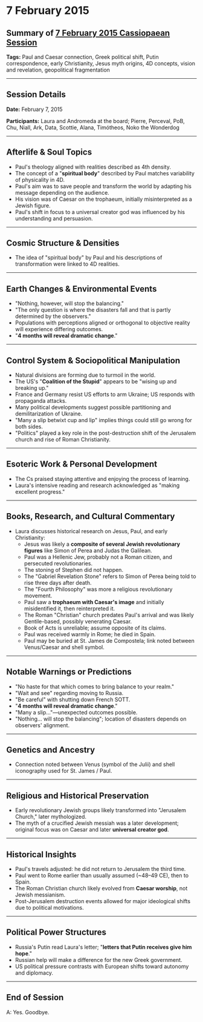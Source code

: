 # 7 February 2015

## Summary of [7 February 2015 Cassiopaean Session](https://cassiopaea.org/forum/threads/session-7-february-2015.37286/#post-551214)

**Tags:** Paul and Caesar connection, Greek political shift, Putin correspondence, early Christianity, Jesus myth origins, 4D concepts, vision and revelation, geopolitical fragmentation

---

## Session Details

**Date:** February 7, 2015

**Participants:** Laura and Andromeda at the board; Pierre, Perceval, PoB, Chu, Niall, Ark, Data, Scottie, Alana, Timótheos, Noko the Wonderdog

---

## Afterlife & Soul Topics

- Paul's theology aligned with realities described as 4th density.
- The concept of a "**spiritual body**" described by Paul matches variability of physicality in 4D.
- Paul's aim was to save people and transform the world by adapting his message depending on the audience.
- His vision was of Caesar on the trophaeum, initially misinterpreted as a Jewish figure.
- Paul's shift in focus to a universal creator god was influenced by his understanding and persuasion.

---

## Cosmic Structure & Densities

- The idea of "spiritual body" by Paul and his descriptions of transformation were linked to 4D realities.

---

## Earth Changes & Environmental Events

- "Nothing, however, will stop the balancing."
- "The only question is where the disasters fall and that is partly determined by the observers."
- Populations with perceptions aligned or orthogonal to objective reality will experience differing outcomes.
- "**4 months will reveal dramatic change**."

---

## Control System & Sociopolitical Manipulation

- Natural divisions are forming due to turmoil in the world.
- The US's "**Coalition of the Stupid**" appears to be "wising up and breaking up."
- France and Germany resist US efforts to arm Ukraine; US responds with propaganda attacks.
- Many political developments suggest possible partitioning and demilitarization of Ukraine.
- "Many a slip betwixt cup and lip" implies things could still go wrong for both sides.
- "Politics" played a key role in the post-destruction shift of the Jerusalem church and rise of Roman Christianity.

---

## Esoteric Work & Personal Development

- The Cs praised staying attentive and enjoying the process of learning.
- Laura's intensive reading and research acknowledged as "making excellent progress."

---

## Books, Research, and Cultural Commentary

- Laura discusses historical research on Jesus, Paul, and early Christianity:
    - Jesus was likely a **composite of several Jewish revolutionary figures** like Simon of Perea and Judas the Galilean.
    - Paul was a Hellenic Jew, probably not a Roman citizen, and persecuted revolutionaries.
    - The stoning of Stephen did not happen.
    - The "Gabriel Revelation Stone" refers to Simon of Perea being told to rise three days after death.
    - The "Fourth Philosophy" was more a religious revolutionary movement.
    - Paul saw a **trophaeum with Caesar's image** and initially misidentified it, then reinterpreted it.
    - The Roman "Christian" church predates Paul's arrival and was likely Gentile-based, possibly venerating Caesar.
    - Book of Acts is unreliable; assume opposite of its claims.
    - Paul was received warmly in Rome; he died in Spain.
    - Paul may be buried at St. James de Compostela; link noted between Venus/Caesar and shell symbol.

---

## Notable Warnings or Predictions

- "No haste for that which comes to bring balance to your realm."
- "Wait and see" regarding moving to Russia.
- "Be careful" with shutting down French SOTT.
- "**4 months will reveal dramatic change**."
- "Many a slip…"—unexpected outcomes possible.
- "Nothing… will stop the balancing"; location of disasters depends on observers' alignment.

---

## Genetics and Ancestry

- Connection noted between Venus (symbol of the Julii) and shell iconography used for St. James / Paul.

---

## Religious and Historical Preservation

- Early revolutionary Jewish groups likely transformed into "Jerusalem Church," later mythologized.
- The myth of a crucified Jewish messiah was a later development; original focus was on Caesar and later **universal creator god**.

---

## Historical Insights

- Paul's travels adjusted: he did not return to Jerusalem the third time.
- Paul went to Rome earlier than usually assumed (~48–49 CE), then to Spain.
- The Roman Christian church likely evolved from **Caesar worship**, not Jewish messianism.
- Post-Jerusalem destruction events allowed for major ideological shifts due to political motivations.

---

## Political Power Structures

- Russia's Putin read Laura's letter; "**letters that Putin receives give him hope**."
- Russian help will make a difference for the new Greek government.
- US political pressure contrasts with European shifts toward autonomy and diplomacy.

---

## End of Session

A: Yes. Goodbye.

